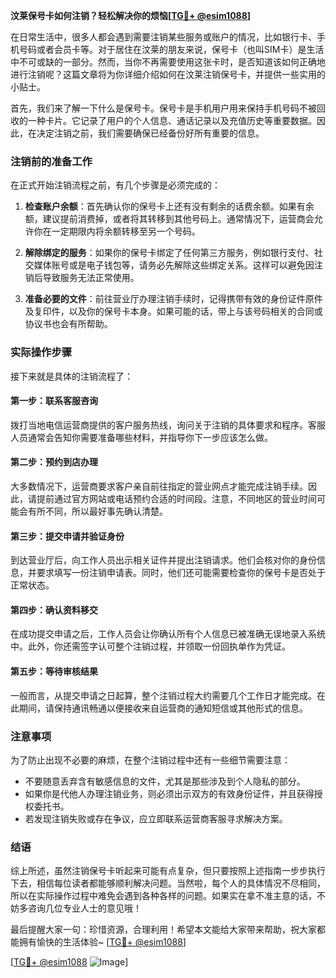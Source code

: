 **汶莱保号卡如何注销？轻松解决你的烦恼[[TG💪+ @esim1088](https://t.me/s/esim1088)]**

在日常生活中，很多人都会遇到需要注销某些服务或账户的情况，比如银行卡、手机号码或者会员卡等。对于居住在汶莱的朋友来说，保号卡（也叫SIM卡）是生活中不可或缺的一部分。然而，当你不再需要使用这张卡时，是否知道该如何正确地进行注销呢？这篇文章将为你详细介绍如何在汶莱注销保号卡，并提供一些实用的小贴士。

首先，我们来了解一下什么是保号卡。保号卡是手机用户用来保持手机号码不被回收的一种卡片。它记录了用户的个人信息、通话记录以及充值历史等重要数据。因此，在决定注销之前，我们需要确保已经备份好所有重要的信息。

### 注销前的准备工作

在正式开始注销流程之前，有几个步骤是必须完成的：

1. **检查账户余额**：首先确认你的保号卡上还有没有剩余的话费余额。如果有余额，建议提前消费掉，或者将其转移到其他号码上。通常情况下，运营商会允许你在一定期限内将余额转移至另一个号码。

2. **解除绑定的服务**：如果你的保号卡绑定了任何第三方服务，例如银行支付、社交媒体账号或是电子钱包等，请务必先解除这些绑定关系。这样可以避免因注销后导致服务无法正常使用。

3. **准备必要的文件**：前往营业厅办理注销手续时，记得携带有效的身份证件原件及复印件，以及你的保号卡本身。如果可能的话，带上与该号码相关的合同或协议书也会有所帮助。

### 实际操作步骤

接下来就是具体的注销流程了：

#### 第一步：联系客服咨询
拨打当地电信运营商提供的客户服务热线，询问关于注销的具体要求和程序。客服人员通常会告知你需要准备哪些材料，并指导你下一步应该怎么做。

#### 第二步：预约到店办理
大多数情况下，运营商要求客户亲自前往指定的营业网点才能完成注销手续。因此，请提前通过官方网站或电话预约合适的时间段。注意，不同地区的营业时间可能会有所不同，所以最好事先确认清楚。

#### 第三步：提交申请并验证身份
到达营业厅后，向工作人员出示相关证件并提出注销请求。他们会核对你的身份信息，并要求填写一份注销申请表。同时，他们还可能需要检查你的保号卡是否处于正常状态。

#### 第四步：确认资料移交
在成功提交申请之后，工作人员会让你确认所有个人信息已被准确无误地录入系统中。此外，你还需签字认可整个注销过程，并领取一份回执单作为凭证。

#### 第五步：等待审核结果
一般而言，从提交申请之日起算，整个注销过程大约需要几个工作日才能完成。在此期间，请保持通讯畅通以便接收来自运营商的通知短信或其他形式的信息。

### 注意事项

为了防止出现不必要的麻烦，在整个注销过程中还有一些细节需要注意：

- 不要随意丢弃含有敏感信息的文件，尤其是那些涉及到个人隐私的部分。
- 如果你是代他人办理注销业务，则必须出示双方的有效身份证件，并且获得授权委托书。
- 若发现注销失败或存在争议，应立即联系运营商客服寻求解决方案。

### 结语

综上所述，虽然注销保号卡听起来可能有点复杂，但只要按照上述指南一步步执行下去，相信每位读者都能够顺利解决问题。当然啦，每个人的具体情况不尽相同，所以在实际操作过程中难免会遇到各种各样的问题。如果实在拿不准主意的话，不妨多咨询几位专业人士的意见哦！

最后提醒大家一句：珍惜资源，合理利用！希望本文能给大家带来帮助，祝大家都能拥有愉快的生活体验~ [[TG💪+ @esim1088](https://t.me/s/esim1088)] 

[[TG💪+ @esim1088](https://t.me/s/esim1088) ![Image](https://i.postimg.cc/4NQfJmqS/Snipaste-2025-05-13-00-14-12.png)]